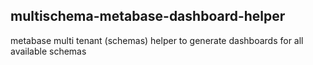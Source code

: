 ## multischema-metabase-dashboard-helper
metabase multi tenant (schemas) helper to generate dashboards for all available schemas
